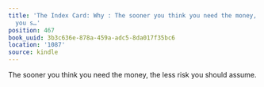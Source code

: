 ```yaml
---
title: 'The Index Card: Why : The sooner you think you need the money, the less risk
  you s…'
position: 467
book_uuid: 3b3c636e-878a-459a-adc5-8da017f35bc6
location: '1087'
source: kindle
---
```


The sooner you think you need the money, the less risk you should assume.